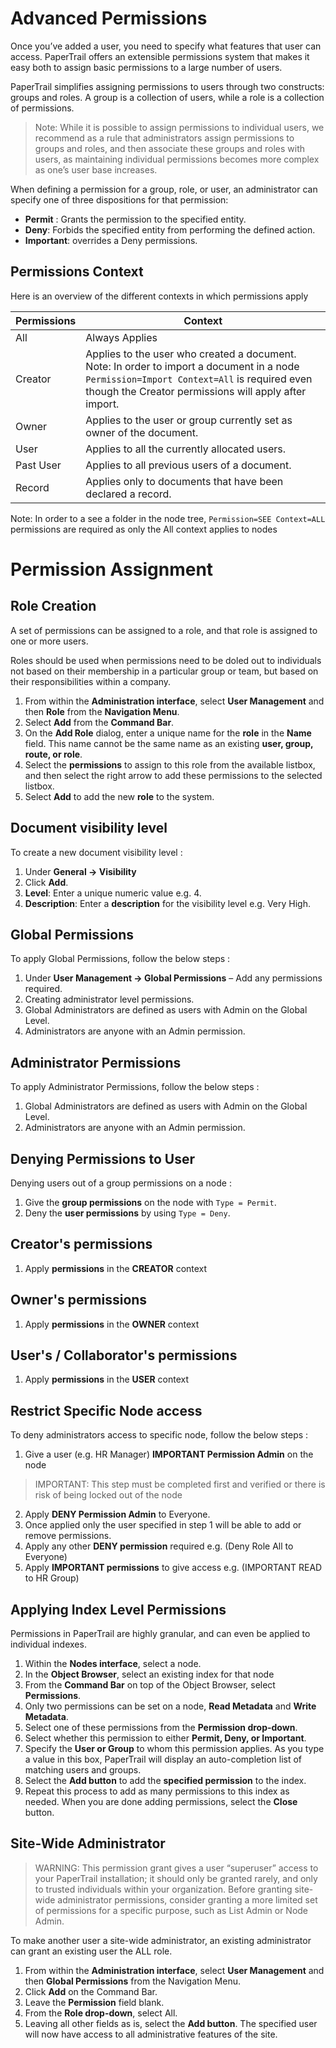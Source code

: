 # Advanced Permissions

Once you’ve added a user, you need to specify what features that user can access. PaperTrail offers an extensible permissions system that makes it easy both to assign basic permissions to a large number of users.

PaperTrail simplifies assigning permissions to users through two constructs: groups and roles. A group is a collection of users, while a role is a collection of permissions.


> Note: While it is possible to assign permissions to individual users, we recommend as a rule that administrators assign permissions to groups and roles, and then associate these groups and roles with users, as maintaining individual permissions becomes more complex as one’s user base increases.

When defining a permission for a group, role, or user, an administrator can specify one of three dispositions for that permission:  
-  **Permit** : Grants the permission to the specified entity.  
-  **Deny**: Forbids the specified entity from performing the defined action.  
-  **Important**: overrides a Deny permissions.  

## Permissions Context

Here is an overview of the different contexts in which permissions apply

| Permissions | Context 
| --------- | -------  
| All | Always Applies 
| Creator | Applies to the user who created a document. Note: In order to import a document in a node `Permission=Import Context=All` is required even though the Creator permissions will apply after import.
| Owner | Applies to the user or group currently set as owner of the document.
| User | Applies to all the currently allocated users.
| Past User | Applies to all previous users of a document.
| Record | Applies only to documents that have been declared a record.

Note: In order to a see a folder in the node tree, `Permission=SEE Context=ALL` permissions are required as only the All context applies to nodes

# Permission Assignment

## Role Creation

A set of permissions can be assigned to a role, and that role is assigned to one or more users.  

Roles should be used when permissions need to be doled out to individuals not based on their membership in a particular group or team, but based on their responsibilities within a company. 

1.  From within the **Administration interface**, select **User Management** and then **Role** from the **Navigation Menu**.  
2.  Select **Add** from the **Command Bar**.  
3.  On the **Add Role** dialog, enter a unique name for the **role** in the **Name** field. This name cannot be the same name as an existing **user, group, route, or role**.   
4.  Select the **permissions** to assign to this role from the available listbox, and then select the right arrow to add these permissions to the selected listbox.  
5.  Select **Add** to add the new **role** to the system.  


## Document visibility level

To create a new document visibility level :  


1.  Under **General → Visibility**  
2.  Click **Add**.  
3.  **Level**: Enter a unique numeric value e.g. 4.  
4.  **Description**: Enter a **description** for the visibility level e.g. Very High.  


## Global Permissions

To apply Global Permissions, follow the below steps :  

1.  Under **User Management -> Global Permissions** – Add any permissions required.
2.  Creating administrator level permissions.
3.  Global Administrators are defined as users with Admin on the Global Level.
4.  Administrators are anyone with an Admin permission.

## Administrator Permissions

To apply Administrator Permissions, follow the below steps :  

1.  Global Administrators are defined as users with Admin on the Global Level.  
2.  Administrators are anyone with an Admin permission.  

## Denying Permissions to User

Denying users out of a group permissions on a node :  

1.  Give the **group permissions** on the node with `Type = Permit`.  
2.  Deny the **user permissions** by using `Type = Deny`.  

## Creator's permissions

1.  Apply **permissions** in the **CREATOR** context

## Owner's permissions

1.  Apply **permissions** in the **OWNER**  context

## User's / Collaborator's  permissions

1.  Apply **permissions** in the **USER**  context 

## Restrict Specific Node access 

To deny administrators access to specific node, follow the below steps :  

1.  Give a user (e.g. HR Manager) **IMPORTANT Permission Admin** on the node 
> IMPORTANT: This step must be completed first and verified or there is risk of being locked out of the node
2.  Apply **DENY Permission Admin** to Everyone.  
3.  Once applied only the user specified in step 1 will be able to add or remove permissions.  
4.  Apply any other **DENY permission** required e.g. (Deny Role All to Everyone)  
5.  Apply **IMPORTANT permissions** to give  access e.g. (IMPORTANT READ to HR Group)  

## Applying Index Level Permissions

Permissions in PaperTrail are highly granular, and can even be applied to individual indexes.

1.  Within the **Nodes interface**, select a node.   
2.  In the **Object Browser**, select an existing index for that node  
3.  From the **Command Bar** on top of the Object Browser, select **Permissions**.  
4.  Only two permissions can be set on a node, **Read Metadata** and **Write Metadata**.  
5.  Select one of these permissions from the **Permission drop-down**.  
6.  Select whether this permission to either **Permit, Deny, or Important**.  
7.  Specify the **User or Group** to whom this permission applies. As you type a value in this box, PaperTrail will display an auto-completion list of matching users and groups.  
8.  Select the **Add button** to add the **specified permission** to the index.  
9.  Repeat this process to add as many permissions to this index as needed. When you are done adding permissions, select the **Close** button.  

## Site-Wide Administrator

> WARNING: This permission grant gives a user “superuser” access to your PaperTrail installation; it should only be granted rarely, and only to trusted individuals within your organization. Before granting site-wide administrator permissions, consider granting a more limited set of permissions for a specific purpose, such as 
List Admin or Node Admin.

To make another user a site-wide administrator, an existing administrator can grant an existing user the ALL role.   


1.  From within the **Administration interface**, select **User Management** and then **Global Permissions** from the Navigation Menu.  
2.  Click **Add** on the Command Bar.  
3.  Leave the **Permission** field blank.  
4.  From the **Role drop-down**, select All.  
5.  Leaving all other fields as is, select the **Add button**. The specified user will now have access to all administrative features of the site.  


